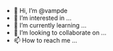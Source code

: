 - 👋 Hi, I’m @vampde
- 👀 I’m interested in ...
- 🌱 I’m currently learning ...
- 💞️ I’m looking to collaborate on ...
- 📫 How to reach me ...

<!---
vampde/vampde is a ✨ special ✨ repository because its `README.md` (this file) appears on your GitHub profile.
You can click the Preview link to take a look at your changes.
--->
